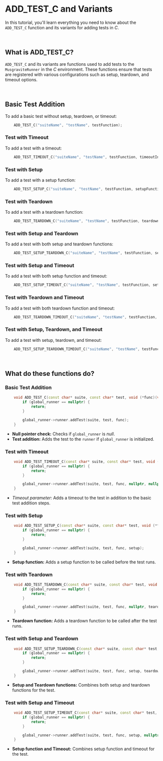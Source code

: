 # ADD_TEST_C and Variants
In this tutorial, you'll learn everything you need to know about the `ADD_TEST_C` function and its variants for adding tests in *C*.

<br>

## What is ADD_TEST_C?
`ADD_TEST_C` and its variants are functions used to add tests to the `MusgraviteRunner` in the *C* environment. These functions ensure that tests are registered with various configurations such as setup, teardown, and timeout options.

<br>

## Basic Test Addition
To add a basic test without setup, teardown, or timeout:

```C    
    ADD_TEST_C("suiteName", "testName", testFunction);
```

### Test with Timeout
To add a test with a timeout:

```C    
    ADD_TEST_TIMEOUT_C("suiteName", "testName", testFunction, timeoutInSeconds);
```

### Test with Setup
To add a test with a setup function:

```C    
    ADD_TEST_SETUP_C("suiteName", "testName", testFunction, setupFunction);
```

### Test with Teardown
To add a test with a teardown function:

```C    
    ADD_TEST_TEARDOWN_C("suiteName", "testName", testFunction, teardownFunction);
```

### Test with Setup and Teardown
To add a test with both setup and teardown functions:

```C    
    ADD_TEST_SETUP_TEARDOWN_C("suiteName", "testName", testFunction, setupFunction, teardownFunction);
```

### Test with Setup and Timeout
To add a test with both setup function and timeout:

```C
    ADD_TEST_SETUP_TIMEOUT_C("suiteName", "testName", testFunction, setupFunction, timeoutInSeconds);
```

### Test with Teardown and Timeout
To add a test with both teardown function and timeout:

```C
    ADD_TEST_TEARDOWN_TIMEOUT_C("suiteName", "testName", testFunction, teardownFunction, timeoutInSeconds);
```

### Test with Setup, Teardown, and Timeout
To add a test with setup, teardown, and timeout:

```C
    ADD_TEST_SETUP_TEARDOWN_TIMEOUT_C("suiteName", "testName", testFunction, setupFunction, teardownFunction, timeoutInSeconds);
```

<br>

## What do these functions do?
### Basic Test Addition
```Cpp
    void ADD_TEST_C(const char* suite, const char* test, void (*func)(void)) {
        if (global_runner == nullptr) {
            return;
        }

        global_runner->runner.addTest(suite, test, func);
    }
```
- **Null pointer check:** Checks if `global_runner` is *null*.
- **Test addition:** Adds the test to the `runner` if `global_runner` is initialized.

### Test with Timeout
```Cpp
    void ADD_TEST_TIMEOUT_C(const char* suite, const char* test, void (*func)(void), int timeout) {
        if (global_runner == nullptr) {
            return;
        }

        global_runner->runner.addTest(suite, test, func, nullptr, nullptr, std::chrono::seconds(timeout));
    }
```
- *Timeout parameter:* Adds a timeout to the test in addition to the basic test addition steps.

### Test with Setup
```Cpp
    void ADD_TEST_SETUP_C(const char* suite, const char* test, void (*func)(void), void (*setup)(void)) {
        if (global_runner == nullptr) {
            return;
        }

        global_runner->runner.addTest(suite, test, func, setup);
    }
```
- **Setup function:** Adds a setup function to be called before the test runs.

### Test with Teardown
```Cpp
    void ADD_TEST_TEARDOWN_C(const char* suite, const char* test, void (*func)(void), void (*teardown)(void)) {
        if (global_runner == nullptr) {
            return;
        }

        global_runner->runner.addTest(suite, test, func, nullptr, teardown);
    }
```
- **Teardown function:** Adds a teardown function to be called after the test runs.

### Test with Setup and Teardown
```Cpp
    void ADD_TEST_SETUP_TEARDOWN_C(const char* suite, const char* test, void (*func)(void), void (*setup)(void), void (*teardown)(void)) {
        if (global_runner == nullptr) {
            return;
        }

        global_runner->runner.addTest(suite, test, func, setup, teardown);
    }
```
- **Setup and Teardown functions:** Combines both setup and teardown functions for the test.

### Test with Setup and Timeout
```Cpp
    void ADD_TEST_SETUP_TIMEOUT_C(const char* suite, const char* test, void (*func)(void), void (*setup)(void), int timeout) {
        if (global_runner == nullptr) {
            return;
        }

        global_runner->runner.addTest(suite, test, func, setup, nullptr, std::chrono::seconds(timeout));
    }
```
- **Setup function and Timeout:** Combines setup function and timeout for the test.